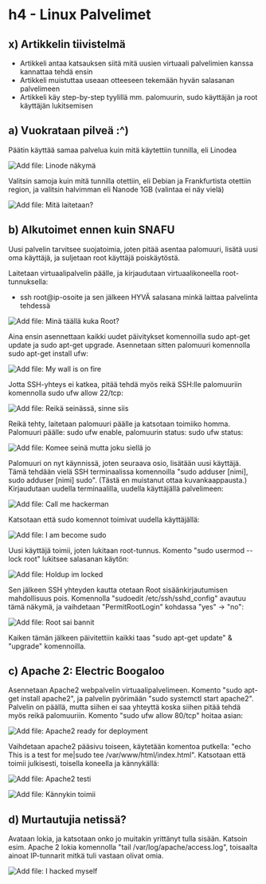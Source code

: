 # h4 - Linux Palvelimet 

## x) Artikkelin tiivistelmä

- Artikkeli antaa katsauksen siitä mitä uusien virtuaali palvelimien kanssa kannattaa tehdä ensin
- Artikkeli muistuttaa useaan otteeseen tekemään hyvän salasanan palvelimeen
- Artikkeli käy step-by-step tyylillä mm. palomuurin, sudo käyttäjän ja root käyttäjän lukitsemisen

## a) Vuokrataan pilveä :^)

Päätin käyttää samaa palvelua kuin mitä käytettiin tunnilla, eli Linodea

![Add file: Linode näkymä](linodekuva.png)

Valitsin samoja kuin mitä tunnilla otettiin, eli Debian ja Frankfurtista otettiin region, ja valitsin halvimman eli Nanode 1GB (valintaa ei näy vielä)

![Add file: Mitä laitetaan?](linodevalikko.png)

## b) Alkutoimet ennen kuin SNAFU

Uusi palvelin tarvitsee suojatoimia, joten pitää asentaa palomuuri, lisätä uusi oma käyttäjä, ja suljetaan root käyttäjä poiskäytöstä.

Laitetaan virtuaalipalvelin päälle, ja kirjaudutaan virtuaalikoneella root-tunnuksella:
- ssh root@ip-osoite ja sen jälkeen HYVÄ salasana minkä laittaa palvelinta tehdessä

![Add file: Minä täällä kuka Root?](roottiinsisaan.png)

Aina ensin asennettaan kaikki uudet päivitykset komennoilla sudo apt-get update ja sudo apt-get upgrade.
Asennetaan sitten palomuuri komennolla sudo apt-get install ufw:

![Add file: My wall is on fire](roottiinpalomuuri.png)

Jotta SSH-yhteys ei katkea, pitää tehdä myös reikä SSH:lle palomuuriin komennolla sudo ufw allow 22/tcp:

![Add file: Reikä seinässä, sinne siis](palomuuriinreikassh.png)

Reikä tehty, laitetaan palomuuri päälle ja katsotaan toimiiko homma. Palomuuri päälle: sudo ufw enable, palomuurin status: sudo ufw status:

![Add file: Komee seinä mutta joku siellä jo](palomuuristatus.png)

Palomuuri on nyt käynnissä, joten seuraava osio, lisätään uusi käyttäjä. Tämä tehdään vielä SSH terminaalissa komennoilla "sudo adduser [nimi], sudo adduser [nimi] sudo". (Tästä en muistanut ottaa kuvankaappausta.)
Kirjaudutaan uudella terminaalilla, uudella käyttäjällä palvelimeen:

![Add file: Call me hackerman](tehtiinuuskayttaja.png)

Katsotaan että sudo komennot toimivat uudella käyttäjällä:

![Add file: I am become sudo](katottiinettasudotoimii.png)

Uusi käyttäjä toimii, joten lukitaan root-tunnus. Komento "sudo usermod --lock root" lukitsee salasanan käytön:

![Add file: Holdup im locked](lukitaanroot.png)

Sen jälkeen SSH yhteyden kautta otetaan Root sisäänkirjautumisen mahdollisuus pois. Komennolla "sudoedit /etc/ssh/sshd_config" avautuu tämä näkymä, ja vaihdetaan "PermitRootLogin" kohdassa "yes" -> "no":

![Add file: Root sai bannit](rootsaibannit.png)


Kaiken tämän jälkeen päivitettiin kaikki taas "sudo apt-get update" & "upgrade" komennoilla.

## c) Apache 2: Electric Boogaloo

Asennetaan Apache2 webpalvelin virtuaalipalvelimeen. Komento "sudo apt-get install apache2", ja palvelin pyörimään "sudo systemctl start apache2". 
Palvelin on päällä, mutta siihen ei saa yhteyttä koska siihen pitää tehdä myös reikä palomuuriin. Komento "sudo ufw allow 80/tcp" hoitaa asian:

![Add file: Apache2 ready for deployment](tehtiinapache2.png)

Vaihdetaan apache2 pääsivu toiseen, käytetään komentoa putkella: "echo This is a test for me|sudo tee /var/www/html/index.html". Katsotaan että toimii julkisesti, toisella koneella ja kännykällä:

![Add file: Apache2 testi](testattiinapache2.png)

![Add file: Kännykin toimii](kannykkatesti.jpg)

## d) Murtautujia netissä?

Avataan lokia, ja katsotaan onko jo muitakin yrittänyt tulla sisään. Katsoin esim. Apache 2 lokia komennolla "tail /var/log/apache/access.log", toisaalta ainoat IP-tunnarit mitkä tuli vastaan olivat omia.

![Add file: I hacked myself](katottiinlokeja.png)
